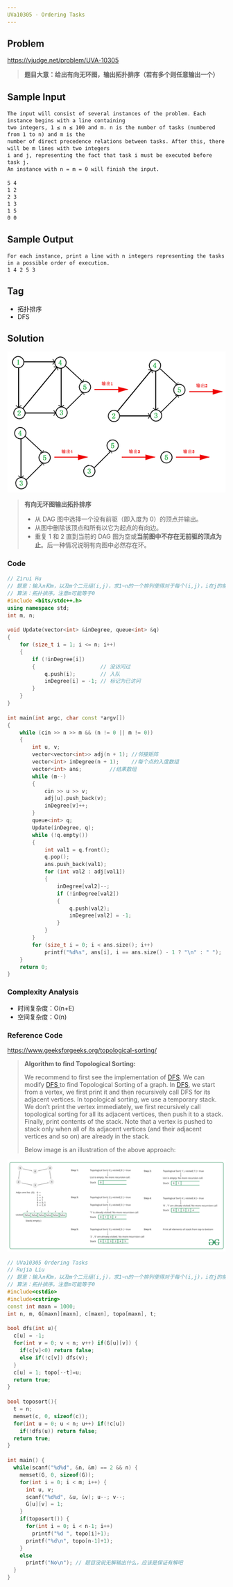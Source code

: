 ```yaml
---
UVa10305 - Ordering Tasks
---
```


## Problem

https://vjudge.net/problem/UVA-10305

> **题目大意：给出有向无环图，输出拓扑排序（若有多个则任意输出一个）**

## Sample Input

```
The input will consist of several instances of the problem. Each instance begins with a line containing
two integers, 1 ≤ n ≤ 100 and m. n is the number of tasks (numbered from 1 to n) and m is the
number of direct precedence relations between tasks. After this, there will be m lines with two integers
i and j, representing the fact that task i must be executed before task j.
An instance with n = m = 0 will finish the input.

5 4
1 2
2 3
1 3
1 5
0 0
```

## Sample Output

```
For each instance, print a line with n integers representing the tasks in a possible order of execution.
1 4 2 5 3
```

## Tag

- 拓扑排序
- DFS

## Solution

![img](Uva10305.assets/20150507001759702)

> **有向无环图输出拓扑排序**
>
> - 从 DAG 图中选择一个没有前驱（即入度为 0）的顶点并输出。
> - 从图中删除该顶点和所有以它为起点的有向边。
> - 重复 1 和 2 直到当前的 DAG 图为空或**当前图中不存在无前驱的顶点为止**。后一种情况说明有向图中必然存在环。

### Code

```c++
// Zirui Hu
// 题意：输入n和m，以及m个二元组(i,j)，求1~n的一个排列使得对于每个(i,j)，i在j的前面
// 算法：拓扑排序。注意m可能等于0
#include <bits/stdc++.h>
using namespace std;
int m, n;

void Update(vector<int> &inDegree, queue<int> &q)
{
    for (size_t i = 1; i <= n; i++)
    {
        if (!inDegree[i])
        {                     // 没访问过
            q.push(i);        // 入队
            inDegree[i] = -1; // 标记为已访问
        }
    }
}

int main(int argc, char const *argv[])
{
    while (cin >> n >> m && (n != 0 || m != 0))
    {
        int u, v;
        vector<vector<int>> adj(n + 1); //邻接矩阵
        vector<int> inDegree(n + 1);    //每个点的入度数组
        vector<int> ans;         //结果数组
        while (m--)
        {
            cin >> u >> v;
            adj[u].push_back(v);
            inDegree[v]++;
        }
        queue<int> q;
        Update(inDegree, q);
        while (!q.empty())
        {
            int val1 = q.front();
            q.pop();
            ans.push_back(val1);
            for (int val2 : adj[val1])
            {
                inDegree[val2]--;
                if (!inDegree[val2])
                {
                    q.push(val2);
                    inDegree[val2] = -1;
                }
            }
        }
        for (size_t i = 0; i < ans.size(); i++)
            printf("%d%s", ans[i], i == ans.size() - 1 ? "\n" : " ");
    }
    return 0;
}

```

### Complexity Analysis

- 时间复杂度：O(n+E)
- 空间复杂度：O(n)



### **Reference Code**

https://www.geeksforgeeks.org/topological-sorting/

> **Algorithm to find Topological Sorting:** 
>
> We recommend to first see the implementation of [DFS](https://www.geeksforgeeks.org/depth-first-traversal-for-a-graph/). We can modify [DFS ](https://www.geeksforgeeks.org/depth-first-traversal-for-a-graph/)to find Topological Sorting of a graph. In [DFS](https://www.geeksforgeeks.org/depth-first-traversal-for-a-graph/), we start from a vertex, we first print it and then recursively call DFS for its adjacent vertices. In topological sorting, we use a temporary stack. We don’t print the vertex immediately, we first recursively call topological sorting for all its adjacent vertices, then push it to a stack. Finally, print contents of the stack. Note that a vertex is pushed to stack only when all of its adjacent vertices (and their adjacent vertices and so on) are already in the stack. 
>
> Below image is an illustration of the above approach:

![Topological-Sorting](Uva10305.assets/Topological-Sorting-1.png)

```c++
// UVa10305 Ordering Tasks
// Rujia Liu
// 题意：输入n和m，以及m个二元组(i,j)，求1~n的一个排列使得对于每个(i,j)，i在j的前面
// 算法：拓扑排序。注意m可能等于0
#include<cstdio>
#include<cstring>
const int maxn = 1000;
int n, m, G[maxn][maxn], c[maxn], topo[maxn], t;

bool dfs(int u){
  c[u] = -1;
  for(int v = 0; v < n; v++) if(G[u][v]) {
    if(c[v]<0) return false;
    else if(!c[v]) dfs(v);
  }
  c[u] = 1; topo[--t]=u;
  return true;
}

bool toposort(){
  t = n;
  memset(c, 0, sizeof(c));
  for(int u = 0; u < n; u++) if(!c[u])
    if(!dfs(u)) return false;
  return true;
}

int main() {
  while(scanf("%d%d", &n, &m) == 2 && n) {
    memset(G, 0, sizeof(G));
    for(int i = 0; i < m; i++) {
      int u, v;
      scanf("%d%d", &u, &v); u--; v--;
      G[u][v] = 1;
    }
    if(toposort()) {
      for(int i = 0; i < n-1; i++)
        printf("%d ", topo[i]+1);
      printf("%d\n", topo[n-1]+1);
    }
    else
      printf("No\n"); // 题目没说无解输出什么，应该是保证有解吧
  }
}

```

